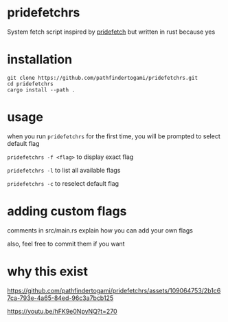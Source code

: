 # pridefetchrs
System fetch script inspired by [pridefetch](https://github.com/SpyHoodle/pridefetch) but written in rust because yes
# installation
```
git clone https://github.com/pathfindertogami/pridefetchrs.git
cd pridefetchrs
cargo install --path .
```
# usage
when you run `pridefetchrs` for the first time, you will be prompted to select default flag

`pridefetchrs -f <flag>` to display exact flag

`pridefetchrs -l` to list all available flags

`pridefetchrs -c` to reselect default flag

# adding custom flags

comments in src/main.rs explain how you can add your own flags

also, feel free to commit them if you want

# why this exist
  
https://github.com/pathfindertogami/pridefetchrs/assets/109064753/2b1c67ca-793e-4a65-84ed-96c3a7bcb125

https://youtu.be/hFK9e0NpyNQ?t=270






<!-- альтернативное название: pidorustfetch -->
